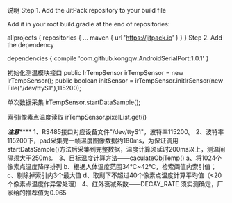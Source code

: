 说明
Step 1. Add the JitPack repository to your build file

Add it in your root build.gradle at the end of repositories:

allprojects {
    repositories {
        ...
        maven { url 'https://jitpack.io' }
    }
}
Step 2. Add the dependency

dependencies {
        compile 'com.github.kongqw:AndroidSerialPort:1.0.1'
}

初始化测温模块接口
public IrTempSensor irTempSensor = new IrTempSensor();
public boolean initSensor = irTempSensor.initIrSensor(new File("/dev/ttyS1"),115200);

单次数据采集
irTempSensor.startDataSample();

索引i像素点温度读取
irTempSensor.pixelList.get(i)


***************注意*******************
1、RS485接口对应设备文件"/dev/ttyS1"，波特率115200。
2、波特率115200下，pad采集完一帧温度图像数据约180ms，为保证调用startDataSample()方法后采集到完整数据，温度计算须延时200ms以上，测温间隔须大于250ms。
3、目标温度计算方法——caculateObjTemp()
	a、将1024个像素点温度降序排列
	b、根据人体温度范围34℃~42℃，检索阈值内索引值；
	c、剔除掉索引内3个最大值
	d、取剩下不超过40个像素点温度计算平均值（<20个像素点温度作异常处理）
4、红外衰减系数——DECAY_RATE
	须实测确定，厂家给的推荐值为0.965
